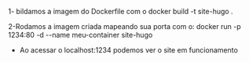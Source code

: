 1- bildamos a imagem do Dockerfile com o 
  docker build -t site-hugo .

2-Rodamos a imagem criada mapeando sua porta com o:
  docker run -p 1234:80 -d --name meu-container site-hugo
  - Ao acessar o localhost:1234 podemos ver o site em funcionamento